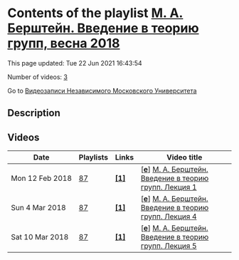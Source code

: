 # Contents of the playlist [М. А. Берштейн. Введение в теорию групп, весна 2018](https://www.youtube.com/playlist?list=PLp9ABVh6_x4GFEiC1tJawEF-RxovLnr58)

This page updated: Tue 22 Jun 2021 16:43:54

Number of videos: [3](#videos)

Go to [Видеозаписи Независимого Московского Университета](../README.md)

## Description



## Videos

|Date|Playlists|Links|Video title|
|---|---|---|---|
| Mon&nbsp;12&nbsp;Feb&nbsp;2018 | [87](../playlists/87 "М. А. Берштейн. Введение в теорию групп, весна 2018") | [**[1]**](http://ium.mccme.ru/s18/s18-Bershtein-GroupTheory-Introduction.html) | [[**e**](https://studio.youtube.com/video/_pawMa1LhsM/edit "Edit")] [М. А. Берштейн. Введение в теорию групп. Лекция 1](https://www.youtube.com/watch?v=_pawMa1LhsM&list=PLp9ABVh6_x4GFEiC1tJawEF-RxovLnr58 "Совместный с ФОПФ МФТИ спецкурс.&#013;5 февраля 2018 г. 19:20, НМУ 310 (Москва, Большой Власьевский пер., 11)&#013;http://ium.mccme.ru/s18/s18-Bershtein-GroupTheory-Introduction.html") |
| Sun&nbsp;4&nbsp;Mar&nbsp;2018 | [87](../playlists/87 "М. А. Берштейн. Введение в теорию групп, весна 2018") | [**[1]**](http://ium.mccme.ru/s18/s18-Bershtein-GroupTheory-Introduction.html) | [[**e**](https://studio.youtube.com/video/SH7IHg3YaFg/edit "Edit")] [М. А. Берштейн. Введение в теорию групп. Лекция 4](https://www.youtube.com/watch?v=SH7IHg3YaFg&list=PLp9ABVh6_x4GFEiC1tJawEF-RxovLnr58 "Совместный с ФОПФ МФТИ спецкурс.&#013;26 февраля 2018 г. 19:20, НМУ 310 (Москва, Большой Власьевский пер., 11)&#013;http://ium.mccme.ru/s18/s18-Bershtein-GroupTheory-Introduction.html") |
| Sat&nbsp;10&nbsp;Mar&nbsp;2018 | [87](../playlists/87 "М. А. Берштейн. Введение в теорию групп, весна 2018") | [**[1]**](http://ium.mccme.ru/s18/s18-Bershtein-GroupTheory-Introduction.html) | [[**e**](https://studio.youtube.com/video/3kv9_Bov7Jo/edit "Edit")] [М. А. Берштейн. Введение в теорию групп. Лекция 5](https://www.youtube.com/watch?v=3kv9_Bov7Jo&list=PLp9ABVh6_x4GFEiC1tJawEF-RxovLnr58 "Совместный с ФОПФ МФТИ спецкурс.&#013;5 марта 2018 г. 19:20, НМУ 310 (Москва, Большой Власьевский пер., 11)&#013;http://ium.mccme.ru/s18/s18-Bershtein-GroupTheory-Introduction.html") |

